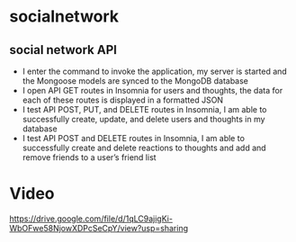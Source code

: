 # socialnetwork
## social network API
* I enter the command to invoke the application, my server is started and the Mongoose models are synced to the MongoDB database
* I open API GET routes in Insomnia for users and thoughts, the data for each of these routes is displayed in a formatted JSON
* I test API POST, PUT, and DELETE routes in Insomnia, I am able to successfully create, update, and delete users and thoughts in my database
* I test API POST and DELETE routes in Insomnia, I am able to successfully create and delete reactions to thoughts and add and remove friends to a user’s friend list
# Video
https://drive.google.com/file/d/1qLC9ajigKi-WbOFwe58NjowXDPcSeCpY/view?usp=sharing
